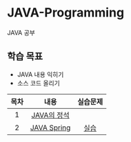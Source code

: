 # JAVA-Programming
JAVA 공부

## 학습 목표
- JAVA 내용 익히기
- 소스 코드 올리기

| 목차 | 내용 | 실습문제 |
|:---:|:---:|:---:|
| 1 |  [JAVA의 정석](https://github.com/kyeong-hyeok/Study/tree/main/JAVA/JAVA%EC%9D%98%20%EC%A0%95%EC%84%9D) |
| 2 | [JAVA Spring]() | [실습]() |
